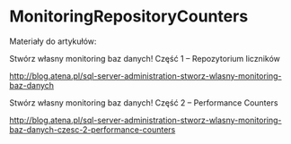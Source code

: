 # MonitoringRepositoryCounters
Materiały do artykułów: 

Stwórz własny monitoring baz danych! Część 1 – Repozytorium liczników

http://blog.atena.pl/sql-server-administration-stworz-wlasny-monitoring-baz-danych


Stwórz własny monitoring baz danych! Część 2 – Performance Counters

http://blog.atena.pl/sql-server-administration-stworz-wlasny-monitoring-baz-danych-czesc-2-performance-counters
